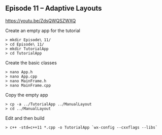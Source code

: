 ## Episode 11 – Adaptive Layouts

https://youtu.be/ZdsQWQSZWXQ

Create an empty app for the tutorial

```
> mkdir Episode\ 11/
> cd Episode\ 11/
> mkdir TutorialApp
> cd TutorialApp

```

Create the basic classes
```
> nano App.h
> nano App.cpp
> nano MainFrame.h
> nano MainFrame.cpp
```

Copy the empty app
```
> cp -a ../TutorialApp ../ManualLayout
> cd ../ManualLayout
```

Edit and then build
```
> c++ -std=c++11 *.cpp -o TutorialApp `wx-config --cxxflags --libs`
```